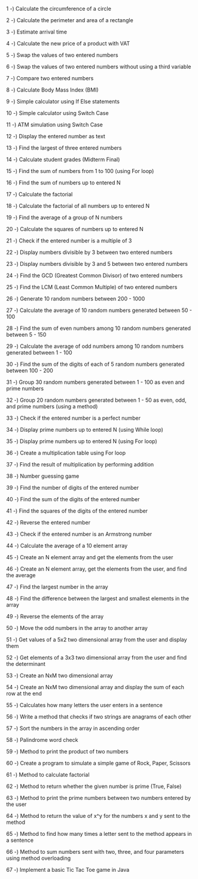 1 -) Calculate the circumference of a circle

2 -) Calculate the perimeter and area of a rectangle

3 -) Estimate arrival time

4 -) Calculate the new price of a product with VAT

5 -) Swap the values of two entered numbers

6 -) Swap the values of two entered numbers without using a third variable

7 -) Compare two entered numbers

8 -) Calculate Body Mass Index (BMI)

9 -) Simple calculator using If Else statements

10 -) Simple calculator using Switch Case

11 -) ATM simulation using Switch Case

12 -) Display the entered number as text

13 -) Find the largest of three entered numbers

14 -) Calculate student grades (Midterm Final)

15 -) Find the sum of numbers from 1 to 100 (using For loop)

16 -) Find the sum of numbers up to entered N

17 -) Calculate the factorial

18 -) Calculate the factorial of all numbers up to entered N

19 -) Find the average of a group of N numbers

20 -) Calculate the squares of numbers up to entered N

21 -) Check if the entered number is a multiple of 3

22 -) Display numbers divisible by 3 between two entered numbers

23 -) Display numbers divisible by 3 and 5 between two entered numbers

24 -) Find the GCD (Greatest Common Divisor) of two entered numbers

25 -) Find the LCM (Least Common Multiple) of two entered numbers

26 -) Generate 10 random numbers between 200 - 1000

27 -) Calculate the average of 10 random numbers generated between 50 - 100

28 -) Find the sum of even numbers among 10 random numbers generated between 5 - 150

29 -) Calculate the average of odd numbers among 10 random numbers generated between 1 - 100

30 -) Find the sum of the digits of each of 5 random numbers generated between 100 - 200

31 -) Group 30 random numbers generated between 1 - 100 as even and prime numbers

32 -) Group 20 random numbers generated between 1 - 50 as even, odd, and prime numbers (using a method)

33 -) Check if the entered number is a perfect number

34 -) Display prime numbers up to entered N (using While loop)

35 -) Display prime numbers up to entered N (using For loop)

36 -) Create a multiplication table using For loop

37 -) Find the result of multiplication by performing addition

38 -) Number guessing game

39 -) Find the number of digits of the entered number

40 -) Find the sum of the digits of the entered number

41 -) Find the squares of the digits of the entered number

42 -) Reverse the entered number

43 -) Check if the entered number is an Armstrong number

44 -) Calculate the average of a 10 element array

45 -) Create an N element array and get the elements from the user

46 -) Create an N element array, get the elements from the user, and find the average

47 -) Find the largest number in the array

48 -) Find the difference between the largest and smallest elements in the array

49 -) Reverse the elements of the array

50 -) Move the odd numbers in the array to another array

51 -) Get values of a 5x2 two dimensional array from the user and display them

52 -) Get elements of a 3x3 two dimensional array from the user and find the determinant

53 -) Create an NxM two dimensional array

54 -) Create an NxM two dimensional array and display the sum of each row at the end

55 -) Calculates how many letters the user enters in a sentence

56 -) Write a method that checks if two strings are anagrams of each other

57 -) Sort the numbers in the array in ascending order

58 -) Palindrome word check

59 -) Method to print the product of two numbers

60 -) Create a program to simulate a simple game of Rock, Paper, Scissors

61 -) Method to calculate factorial

62 -) Method to return whether the given number is prime (True, False)

63 -) Method to print the prime numbers between two numbers entered by the user

64 -) Method to return the value of x^y for the numbers x and y sent to the method

65 -) Method to find how many times a letter sent to the method appears in a sentence

66 -) Method to sum numbers sent with two, three, and four parameters using method overloading

67 -) Implement a basic Tic Tac Toe game in Java

<!-- https://www.kodbloklari.com/java-programlama-ornekleri -->
